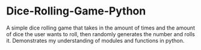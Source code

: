 # Dice-Rolling-Game-Python
A simple dice rolling game that takes in the amount of times and the amount of dice the user wants to roll, then randomly generates the number and rolls it. Demonstrates my understanding of modules and functions in python.

